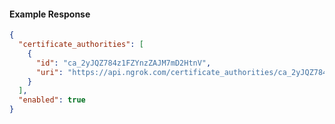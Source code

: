 <!-- Code generated for API Clients. DO NOT EDIT. -->

#### Example Response

```json
{
  "certificate_authorities": [
    {
      "id": "ca_2yJQZ784z1FZYnzZAJM7mD2HtnV",
      "uri": "https://api.ngrok.com/certificate_authorities/ca_2yJQZ784z1FZYnzZAJM7mD2HtnV"
    }
  ],
  "enabled": true
}
```
